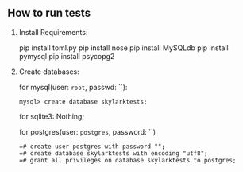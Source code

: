 How to run tests
-----------------

1. Install Requirements:

    pip install toml.py
    pip install nose
    pip install MySQLdb
    pip install pymysql
    pip install psycopg2

2. Create databases:

   for mysql(user: `root`, passwd: ``):
   ```
   mysql> create database skylarktests;
   ```

   for sqlite3: Nothing;

   for postgres(user: `postgres`, password: ``)
   ```
   =# create user postgres with password "";
   =# create database skylarktests with encoding "utf8";
   =# grant all privileges on database skylarktests to postgres;
   ```
